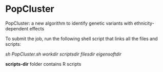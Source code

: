 # PopCluster
PopCluster: a new algorithm to identify genetic variants with ethnicity-dependent effects

To submit the job, run the following shell script that links all the files and scripts:

*sh PopCluster.sh workdir scriptsdir filesdir eigensoftdir*

**scripts-dir** folder contains R scripts
